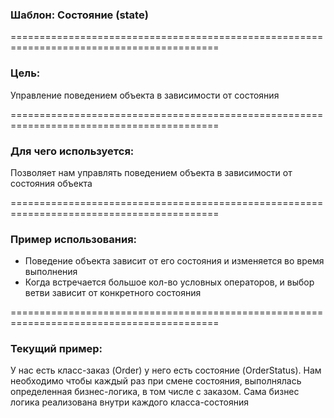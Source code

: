 ### Шаблон: Состояние (state)
==========================================================================================

### Цель:
Управление поведением объекта в зависимости от состояния

==========================================================================================

### Для чего используется:
Позволяет нам управлять поведением объекта в зависимости от состояния объекта

==========================================================================================

### Пример использования:
- Поведение объекта зависит от его состояния и изменяется во время выполнения
- Когда встречается большое кол-во условных операторов, и выбор ветви зависит от конкретного состояния

==========================================================================================

### Текущий пример:
У нас есть класс-заказ (Order) у него есть состояние (OrderStatus). Нам необходимо чтобы каждый раз при смене состояния, выполнялась определенная бизнес-логика, в том числе с заказом. Сама бизнес логика реализована внутри каждого класса-состояния

